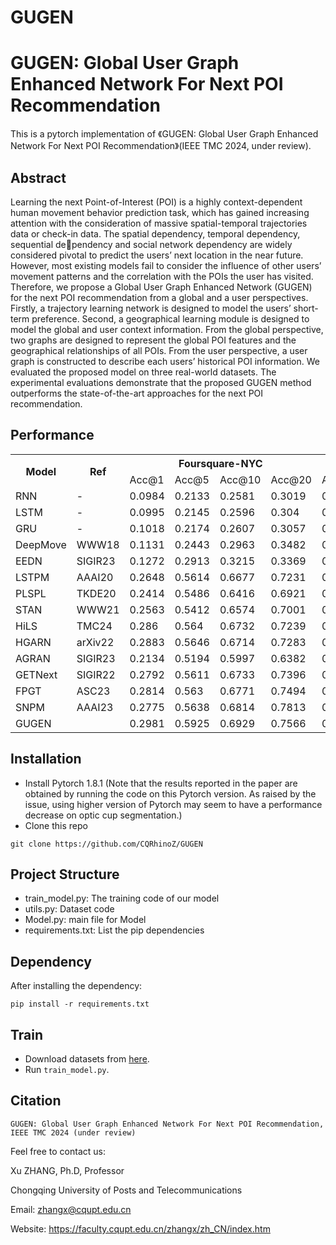 # GUGEN
# GUGEN: Global User Graph Enhanced Network For Next POI Recommendation

This is a pytorch implementation of 《GUGEN: Global User Graph Enhanced Network For Next POI Recommendation》(IEEE TMC 2024, under review). 


## Abstract

Learning the next Point-of-Interest (POI) is a highly context-dependent human movement behavior prediction task, which has gained increasing attention with the consideration of massive spatial-temporal trajectories data or check-in data. The spatial dependency, temporal dependency, sequential dependency and social network dependency are widely considered pivotal to predict the users’ next location in the near future. However, most existing models fail to consider the influence of other users’ movement patterns and the correlation with the POIs the user has visited. Therefore, we propose a Global User Graph Enhanced Network (GUGEN) for the next POI recommendation from a global and a user perspectives. Firstly, a trajectory learning network is designed to model the users’ short-term preference. Second, a geographical learning module is designed to
model the global and user context information. From the global perspective, two graphs are designed to represent the global POI features and the geographical relationships of all POIs. From the user perspective, a user graph is constructed to describe each users’ historical POI information. We evaluated the proposed model on three real-world datasets. The experimental evaluations demonstrate that the proposed GUGEN method outperforms the state-of-the-art approaches for the next POI recommendation.

## Performance

<table style="width:100%;">
  <tr>
    <th rowspan="2">Model</th>
    <th rowspan="2">Ref</th>
    <th colspan="4">Foursquare-NYC</th>
    <th colspan="4">Foursquare-TKY</th>
    <th colspan="4">Gowalla-CA</th>
  </tr>
  <tr>
    <td>Acc@1</td>
    <td>Acc@5</td>
    <td>Acc@10</td>
    <td>Acc@20</td>
    <td>Acc@1</td>
    <td>Acc@5</td>
    <td>Acc@10</td>
    <td>Acc@20</td>
    <td>Acc@1</td>
    <td>Acc@5</td>
    <td>Acc@10</td>
    <td>Acc@20</td>
  </tr>
  <tr>
    <td>RNN</td>
    <td>-</td>
    <td>0.0984</td>
    <td>0.2133</td>
    <td>0.2581</td>
    <td>0.3019</td>
    <td>0.0772</td>
    <td>0.1474</td>
    <td>0.1682</td>
    <td>0.1763</td>
    <td>0.0534</td>
    <td>0.13</td>
    <td>0.1451</td>
    <td>0.1534</td>
  </tr>
  <tr>
    <td>LSTM</td>
    <td>-</td>
    <td>0.0995</td>
    <td>0.2145</td>
    <td>0.2596</td>
    <td>0.304</td>
    <td>0.0778</td>
    <td>0.1476</td>
    <td>0.1691</td>
    <td>0.1765</td>
    <td>0.0535</td>
    <td>0.1302</td>
    <td>0.1461</td>
    <td>0.1543</td>
  </tr>
  <tr>
    <td>GRU</td>
    <td>-</td>
    <td>0.1018</td>
    <td>0.2174</td>
    <td>0.2607</td>
    <td>0.3057</td>
    <td>0.0782</td>
    <td>0.1493</td>
    <td>0.1697</td>
    <td>0.1771</td>
    <td>0.0541</td>
    <td>0.1306</td>
    <td>0.1470</td>
    <td>0.1548</td>
  </tr>
  <tr>
    <td>DeepMove</td>
    <td>WWW18</td>
    <td>0.1131</td>
    <td>0.2443</td>
    <td>0.2963</td>
    <td>0.3482</td>
    <td>0.0891</td>
    <td>0.1692</td>
    <td>0.1935</td>
    <td>0.2022</td>
    <td>0.0613</td>
    <td>0.1491</td>
    <td>0.1674</td>
    <td>0.1765</td>
  </tr>
  <tr>
    <td>EEDN</td>
    <td>SIGIR23</td>
    <td>0.1272</td>
    <td>0.2913</td>
    <td>0.3215</td>
    <td>0.3369</td>
    <td>0.0954</td>
    <td>0.2242</td>
    <td>0.2717</td>
    <td>0.2963</td>
    <td>0.0736</td>
    <td>0.1848</td>
    <td>0.2427</td>
    <td>0.2501</td>
  </tr>
  <tr>
    <td>LSTPM</td>
    <td>AAAI20</td>
    <td>0.2648</td>
    <td>0.5614</td>
    <td>0.6677</td>
    <td>0.7231</td>
    <td>0.2195</td>
    <td>0.3141</td>
    <td>0.4297</td>
    <td>0.5275</td>
    <td>0.1799</td>
    <td>0.3052</td>
    <td>0.3926</td>
    <td>0.4459</td>
  </tr>
  <tr>
    <td>PLSPL</td>
    <td>TKDE20</td>
    <td>0.2414</td>
    <td>0.5486</td>
    <td>0.6416</td>
    <td>0.6921</td>
    <td>0.2157</td>
    <td>0.3142</td>
    <td>0.4314</td>
    <td>0.5304</td>
    <td>0.2059</td>
    <td>0.3229</td>
    <td>0.4161</td>
    <td>0.4684</td>
  </tr>
  <tr>
    <td>STAN</td>
    <td>WWW21</td>
    <td>0.2563</td>
    <td>0.5412</td>
    <td>0.6574</td>
    <td>0.7001</td>
    <td>0.2249</td>
    <td>0.3911</td>
    <td>0.5213</td>
    <td>0.5886</td>
    <td>0.212</td>
    <td>0.3394</td>
    <td>0.4261</td>
    <td>0.4972</td>
  </tr>
  <tr>
    <td>HiLS</td>
    <td>TMC24</td>
    <td>0.286</td>
    <td>0.564</td>
    <td>0.6732</td>
    <td>0.7239</td>
    <td>0.241</td>
    <td>0.437</td>
    <td>0.5495</td>
    <td>0.6319</td>
    <td>0.2486</td>
    <td>0.3732</td>
    <td>0.4902</td>
    <td>0.5317</td>
  </tr>
  <tr>
    <td>HGARN</td>
    <td>arXiv22</td>
    <td>0.2883</td>
    <td>0.5646</td>
    <td>0.6714</td>
    <td>0.7283</td>
    <td>0.2233</td>
    <td>0.4298</td>
    <td>0.5103</td>
    <td>0.5644</td>
    <td>0.2452</td>
    <td>0.3808</td>
    <td>0.4941</td>
    <td>0.5339</td>
  </tr>
  <tr>
    <td>AGRAN</td>
    <td>SIGIR23</td>
    <td>0.2134</td>
    <td>0.5194</td>
    <td>0.5997</td>
    <td>0.6382</td>
    <td>0.2302</td>
    <td>0.4265</td>
    <td>0.5258</td>
    <td>0.5967</td>
    <td>0.2502</td>
    <td>0.3975</td>
    <td>0.5088</td>
    <td>0.5386</td>
  </tr>
  <tr>
    <td>GETNext</td>
    <td>SIGIR22</td>
    <td>0.2792</td>
    <td>0.5611</td>
    <td>0.6733</td>
    <td>0.7396</td>
    <td>0.2539</td>
    <td>0.4523</td>
    <td>0.5613</td>
    <td>0.6504</td>
    <td>0.2484</td>
    <td>0.4312</td>
    <td>0.4981</td>
    <td>0.5668</td>
  </tr>
  <tr>
    <td>FPGT</td>
    <td>ASC23</td>
    <td>0.2814</td>
    <td>0.563</td>
    <td>0.6771</td>
    <td>0.7494</td>
    <td>0.2603</td>
    <td>0.4712</td>
    <td>0.5765</td>
    <td>0.6586</td>
    <td>0.2647</td>
    <td>0.4382</td>
    <td>0.5153</td>
    <td>0.5737</td>
  </tr>
  <tr>
    <td>SNPM</td>
    <td>AAAI23</td>
    <td>0.2775</td>
    <td>0.5638</td>
    <td>0.6814</td>
    <td>0.7813</td>
    <td>0.2604</td>
    <td>0.5095</td>
    <td>0.5872</td>
    <td>0.7134</td>
    <td>0.2714</td>
    <td>0.4389</td>
    <td>0.5171</td>
    <td>0.5747</td>
  </tr>
  <tr>
    <td>GUGEN</td>
    <td></td>
    <td>0.2981</td>
    <td>0.5925</td>
    <td>0.6929</td>
    <td>0.7566</td>
    <td>0.2743</td>
    <td>0.5132</td>
    <td>0.5916</td>
    <td>0.6631</td>
    <td>0.2857</td>
    <td>0.4532</td>
    <td>0.525</td>
    <td>0.5874</td>
  </tr>
</table>

## Installation

- Install Pytorch 1.8.1 (Note that the results reported in the paper are obtained by running the code on this Pytorch version. As raised by the issue, using higher version of Pytorch may seem to have a performance decrease on optic cup segmentation.)
- Clone this repo

```
git clone https://github.com/CQRhinoZ/GUGEN
```

## Project Structure

- train_model.py: The training code of our model
- utils.py: Dataset code
- Model.py: main file for Model
- requirements.txt: List the pip dependencies

## Dependency

After installing the dependency:

    pip install -r requirements.txt

## Train

- Download datasets from [here](https://drive.google.com/drive/folders/1o72mNxUgSJX43KcQ2Tg_YE3N3oJEZX5T?usp=drive_link).
- Run `train_model.py`.


## Citation

```
GUGEN: Global User Graph Enhanced Network For Next POI Recommendation, IEEE TMC 2024 (under review)
```

Feel free to contact us:

Xu ZHANG, Ph.D, Professor

Chongqing University of Posts and Telecommunications

Email: zhangx@cqupt.edu.cn

Website: https://faculty.cqupt.edu.cn/zhangx/zh_CN/index.htm
